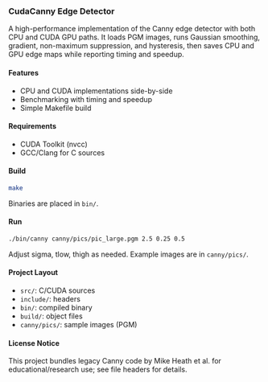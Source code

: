 ### CudaCanny Edge Detector

A high-performance implementation of the Canny edge detector with both CPU and CUDA GPU paths. It loads PGM images, runs Gaussian smoothing, gradient, non-maximum suppression, and hysteresis, then saves CPU and GPU edge maps while reporting timing and speedup.

#### Features
- CPU and CUDA implementations side-by-side
- Benchmarking with timing and speedup
- Simple Makefile build

#### Requirements
- CUDA Toolkit (nvcc)
- GCC/Clang for C sources

#### Build
```bash
make
```
Binaries are placed in `bin/`.

#### Run
```bash
./bin/canny canny/pics/pic_large.pgm 2.5 0.25 0.5
```
Adjust sigma, tlow, thigh as needed. Example images are in `canny/pics/`.

#### Project Layout
- `src/`: C/CUDA sources
- `include/`: headers
- `bin/`: compiled binary
- `build/`: object files
- `canny/pics/`: sample images (PGM)

#### License Notice
This project bundles legacy Canny code by Mike Heath et al. for educational/research use; see file headers for details.
